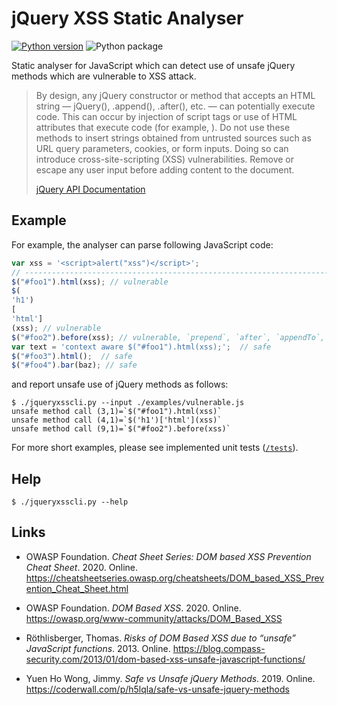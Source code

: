 # jQuery XSS Static Analyser 

[![Python version](https://img.shields.io/badge/Python-3-blue.svg?style=flat-square)](https://www.python.org/)
![Python package](https://github.com/mvondracek/jQuery-XSS/workflows/Python%20package/badge.svg)

Static analyser for JavaScript which can detect use of unsafe jQuery methods
which are vulnerable to XSS attack.

> By design, any jQuery constructor or method that accepts an HTML
> string — jQuery(), .append(), .after(), etc. — can potentially execute code.
> This can occur by injection of script tags or use of HTML attributes that
> execute code (for example, <img onload="">). Do not use these methods to
> insert strings obtained from untrusted sources such as URL query parameters,
> cookies, or form inputs. Doing so can introduce cross-site-scripting (XSS)
> vulnerabilities. Remove or escape any user input before adding content to
> the document.
>
> [jQuery API Documentation](https://api.jquery.com/html) 

## Example

For example, the analyser can parse following JavaScript code:
~~~js
var xss = '<script>alert("xss")</script>';
// ----------------------------------------------------------------------------
$("#foo1").html(xss); // vulnerable
$(
'h1')
[
'html']
(xss); // vulnerable
$("#foo2").before(xss); // vulnerable, `prepend`, `after`, `appendTo`, ...
var text = 'context aware $("#foo1").html(xss);';  // safe
$("#foo3").html();  // safe
$("#foo4").bar(baz); // safe
~~~

and report unsafe use of jQuery methods as follows:

~~~shell script
$ ./jqueryxsscli.py --input ./examples/vulnerable.js
unsafe method call (3,1)=`$("#foo1").html(xss)`
unsafe method call (4,1)=`$('h1')['html'](xss)`
unsafe method call (9,1)=`$("#foo2").before(xss)`
~~~

For more short examples, please see implemented unit tests ([`/tests`](/tests)).

## Help

~~~shell script
$ ./jqueryxsscli.py --help
~~~

## Links

* OWASP Foundation. *Cheat Sheet Series: DOM based XSS Prevention Cheat Sheet*. 2020.
  Online. https://cheatsheetseries.owasp.org/cheatsheets/DOM_based_XSS_Prevention_Cheat_Sheet.html

* OWASP Foundation. *DOM Based XSS*. 2020. Online.
  https://owasp.org/www-community/attacks/DOM_Based_XSS

* Röthlisberger, Thomas. *Risks of DOM Based XSS due to “unsafe” JavaScript
  functions*. 2013. Online. https://blog.compass-security.com/2013/01/dom-based-xss-unsafe-javascript-functions/

* Yuen Ho Wong, Jimmy. *Safe vs Unsafe jQuery Methods*. 2019. Online.
  https://coderwall.com/p/h5lqla/safe-vs-unsafe-jquery-methods 
 
